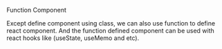 Function Component

Except define component using class, we can also use function to define react component. And the function defined component can be used with react hooks like (useState, useMemo and etc).